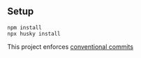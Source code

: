 ## Setup
```
npm install
npx husky install
```

This project enforces [conventional commits](https://github.com/conventional-changelog/commitlint)



